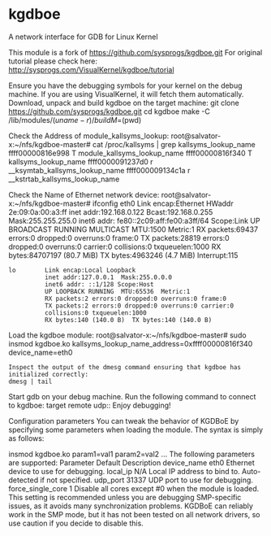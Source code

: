 # kgdboe
A network interface for GDB for Linux Kernel

This module is a fork of https://github.com/sysprogs/kgdboe.git
For original tutorial please check here: http://sysprogs.com/VisualKernel/kgdboe/tutorial


Ensure you have the debugging symbols for your kernel on the debug machine. If you are using VisualKernel, it will fetch them automatically.
Download, unpack and build kgdboe on the target machine:
  git clone https://github.com/sysprogs/kgdboe.git
  cd kgdboe
  make -C /lib/modules/$(uname -r)/build M=$(pwd)



Check the Address of module_kallsyms_lookup:
  root@salvator-x:~/nfs/kgdboe-master# cat /proc/kallsyms | grep kallsyms_lookup_name
    ffff00000816e998 T module_kallsyms_lookup_name
    ffff00000816f340 T kallsyms_lookup_name
    ffff0000091237d0 r __ksymtab_kallsyms_lookup_name
    ffff000009134c1a r __kstrtab_kallsyms_lookup_name


Check the Name of Ethernet network device:
  root@salvator-x:~/nfs/kgdboe-master# ifconfig
    eth0      Link encap:Ethernet  HWaddr 2e:09:0a:00:a3:ff
              inet addr:192.168.0.122  Bcast:192.168.0.255  Mask:255.255.255.0
              inet6 addr: fe80::2c09:aff:fe00:a3ff/64 Scope:Link
              UP BROADCAST RUNNING MULTICAST  MTU:1500  Metric:1
              RX packets:69437 errors:0 dropped:0 overruns:0 frame:0
              TX packets:28819 errors:0 dropped:0 overruns:0 carrier:0
              collisions:0 txqueuelen:1000
              RX bytes:84707197 (80.7 MiB)  TX bytes:4963246 (4.7 MiB)
              Interrupt:115

    lo        Link encap:Local Loopback
              inet addr:127.0.0.1  Mask:255.0.0.0
              inet6 addr: ::1/128 Scope:Host
              UP LOOPBACK RUNNING  MTU:65536  Metric:1
              RX packets:2 errors:0 dropped:0 overruns:0 frame:0
              TX packets:2 errors:0 dropped:0 overruns:0 carrier:0
              collisions:0 txqueuelen:1000
              RX bytes:140 (140.0 B)  TX bytes:140 (140.0 B)


Load the kgdboe module:
  root@salvator-x:~/nfs/kgdboe-master# sudo insmod kgdboe.ko kallsyms_lookup_name_address=0xffff00000816f340 device_name=eth0

    Inspect the output of the dmesg command ensuring that kgdboe has initialized correctly:
    dmesg | tail



Start gdb on your debug machine. Run the following command to connect to kgdboe:
  target remote udp:<IP>:<port>
  Enjoy debugging!



Configuration parameters
  You can tweak the behavior of KGDBoE by specifying some parameters when loading the module. The syntax is simply as follows:

  insmod kgdboe.ko param1=val1 param2=val2 ...
  The following parameters are supported:
    Parameter	Default	Description
      device_name	        eth0	    Ethernet device to use for debugging.
      local_ip	          N/A	      Local IP address to bind to. Auto-detected if not specified.
      udp_port	          31337	    UDP port to use for debugging.
      force_single_core	  1       	Disable all cores except #0 when the module is loaded. This setting is recommended unless you are debugging SMP-specific issues, 
                                    as it avoids many synchronization problems. KGDBoE can reliably work in the SMP mode, but it has not been tested on all network drivers, so use caution 
                                    if you decide to disable this.
